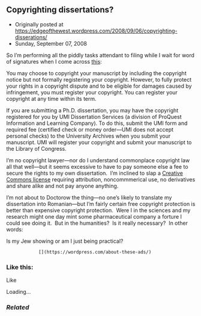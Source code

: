 ## Copyrighting dissertations?

 * Originally posted at https://edgeofthewest.wordpress.com/2008/09/06/copyrighting-disserations/
 * Sunday, September 07, 2008

So I’m performing all the piddly tasks attendant to filing while I wait for word of signatures when I come across [this](http://www.lib.uci.edu/libraries/collections/special/uci\_td/td4.html):

You may choose to copyright your manuscript by including the copyright notice but not formally registering your copyright. However, to fully protect your rights in a copyright dispute and to be eligible for damages caused by infringement, you must register your copyright. You can register your copyright at any time within its term.

If you are submitting a Ph.D. dissertation, you may have the copyright registered for you by UMI Dissertation Services (a division of ProQuest Information and Learning Company). To do this, submit the UMI form and required fee (certified check or money order—UMI does not accept personal checks) to the University Archives when you submit your manuscript. UMI will register your copyright and submit your manuscript to the Library of Congress.

I’m no copyright lawyer—nor do I understand commonplace copyright law all that well—but it seems excessive to have to pay someone else a fee to secure the rights to my own dissertation.  I’m inclined to slap a [Creative Commons license](http://creativecommons.org/about/license/) requiring attribution, noncommmerical use, no derivatives and share alike and not pay anyone anything.

I’m not about to Doctorow the thing—no one’s likely to translate my dissertation into Romanian—but I’m fairly certain free copyright protection is better than expensive copyright protection.  Were I in the sciences and my research might one day mint some pharmaceutical company a forture I could see doing it.  But in the humanities?  Is it really necessary?  In other words:

Is my Jew showing or am I just being practical?

		

			

				[](https://wordpress.com/about-these-ads/)
				

					
				

			

		

### Like this:

Like

 
Loading...

[]()

### _Related_

